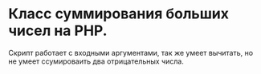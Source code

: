 # Класс суммирования больших чисел на PHP.

Скрипт работает с входными аргументами, так же умеет вычитать, 
но не умеет ссумироваить два отрицательных числа.
